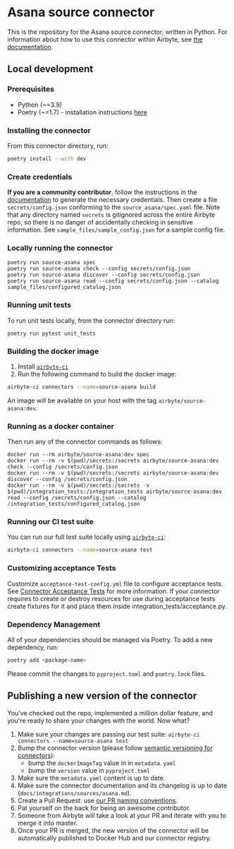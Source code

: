 # Asana source connector


This is the repository for the Asana source connector, written in Python.
For information about how to use this connector within Airbyte, see [the documentation](https://docs.airbyte.com/integrations/sources/asana).

## Local development

### Prerequisites
* Python (~=3.9)
* Poetry (~=1.7) - installation instructions [here](https://python-poetry.org/docs/#installation)


### Installing the connector
From this connector directory, run:
```bash
poetry install --with dev
```


### Create credentials
**If you are a community contributor**, follow the instructions in the [documentation](https://docs.airbyte.com/integrations/sources/asana)
to generate the necessary credentials. Then create a file `secrets/config.json` conforming to the `source_asana/spec.yaml` file.
Note that any directory named `secrets` is gitignored across the entire Airbyte repo, so there is no danger of accidentally checking in sensitive information.
See `sample_files/sample_config.json` for a sample config file.


### Locally running the connector
```
poetry run source-asana spec
poetry run source-asana check --config secrets/config.json
poetry run source-asana discover --config secrets/config.json
poetry run source-asana read --config secrets/config.json --catalog sample_files/configured_catalog.json
```

### Running unit tests
To run unit tests locally, from the connector directory run:
```
poetry run pytest unit_tests
```

### Building the docker image
1. Install [`airbyte-ci`](https://github.com/airbytehq/airbyte/blob/master/airbyte-ci/connectors/pipelines/README.md)
2. Run the following command to build the docker image:
```bash
airbyte-ci connectors --name=source-asana build
```

An image will be available on your host with the tag `airbyte/source-asana:dev`.


### Running as a docker container
Then run any of the connector commands as follows:
```
docker run --rm airbyte/source-asana:dev spec
docker run --rm -v $(pwd)/secrets:/secrets airbyte/source-asana:dev check --config /secrets/config.json
docker run --rm -v $(pwd)/secrets:/secrets airbyte/source-asana:dev discover --config /secrets/config.json
docker run --rm -v $(pwd)/secrets:/secrets -v $(pwd)/integration_tests:/integration_tests airbyte/source-asana:dev read --config /secrets/config.json --catalog /integration_tests/configured_catalog.json
```

### Running our CI test suite
You can run our full test suite locally using [`airbyte-ci`](https://github.com/airbytehq/airbyte/blob/master/airbyte-ci/connectors/pipelines/README.md):
```bash
airbyte-ci connectors --name=source-asana test
```

### Customizing acceptance Tests
Customize `acceptance-test-config.yml` file to configure acceptance tests. See [Connector Acceptance Tests](https://docs.airbyte.com/connector-development/testing-connectors/connector-acceptance-tests-reference) for more information.
If your connector requires to create or destroy resources for use during acceptance tests create fixtures for it and place them inside integration_tests/acceptance.py.

### Dependency Management
All of your dependencies should be managed via Poetry. 
To add a new dependency, run:
```bash
poetry add <package-name>
```

Please commit the changes to `pyproject.toml` and `poetry.lock` files.

## Publishing a new version of the connector
You've checked out the repo, implemented a million dollar feature, and you're ready to share your changes with the world. Now what?
1. Make sure your changes are passing our test suite: `airbyte-ci connectors --name=source-asana test`
2. Bump the connector version (please follow [semantic versioning for connectors](https://docs.airbyte.com/contributing-to-airbyte/resources/pull-requests-handbook/#semantic-versioning-for-connectors)): 
    - bump the `dockerImageTag` value in in `metadata.yaml`
    - bump the `version` value in `pyproject.toml`
3. Make sure the `metadata.yaml` content is up to date.
4. Make sure the connector documentation and its changelog is up to date (`docs/integrations/sources/asana.md`).
5. Create a Pull Request: use [our PR naming conventions](https://docs.airbyte.com/contributing-to-airbyte/resources/pull-requests-handbook/#pull-request-title-convention).
6. Pat yourself on the back for being an awesome contributor.
7. Someone from Airbyte will take a look at your PR and iterate with you to merge it into master.
8. Once your PR is merged, the new version of the connector will be automatically published to Docker Hub and our connector registry.